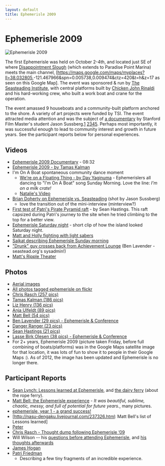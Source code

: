 ```yaml
---
layout: default
title: Ephemerisle 2009
---
```


Ephemerisle 2009
================

![Ephemerisle
2009](images/ephemerisle_2009_highest_altitude_aerial_shot.jpg "Ephemerisle 2009")

The first Ephemerisle was held on October 2-4th, and located just SE of
where [Disappointment
Slough](http://marinas.com/view/inlet/301_Disappointment_Slough_Inlet_CA_United_States)
(which extends to Paradise Point Marina) meets the main channel,
[<https://maps.google.com/maps/myplaces?ll=38.032805>,-121.467966&spn=0.005738,0.009474&ctz=420&t=h&z=17
as seen on this Google Map]. The event was sponsored & run by [The
Seasteading Institute](http://seasteading.org), with central platforms
built by [Chicken John Rinaldi](http://chickenjohn.com/) and his
hard-working crew, who built a work boat and crane for the operation.

The event amassed 9 houseboats and a community-built platform anchored
to the shore. A variety of art projects were funded by TSI. The event
attracted media attention and was the subject of [a
documentary](http://www.youtube.com/watch?v=9pmTM9hh_qM) by Stanford
Film Master's student Jason
Sussberg.[1](http://www.cbsnews.com/8301-504383_162-5377477-504383.html)
[2](http://www.irishtimes.com/newspaper/finance/2009/1009/1224256256776.html)[3](http://reason.com/archives/2009/10/21/building-e)[4](http://www.flickr.com/photos/11457042@N02/4069387251/in/photostream/)[5](http://www.webcitation.org/5zWklKAB5).
Perhaps most importantly, it was successful enough to lead to community
interest and growth in future years. See the participant reports below
for personal experiences.

Videos
------

-   [Ephemerisle 2009
    Documentary](http://www.youtube.com/watch?v=9pmTM9hh_qM) - 08:32
-   [Ephemerisle 2009 - by Tamas Kalman](http://vimeo.com/6913877)
-   I'm On A Boat spontaneous community dance moment
    -   [We're on a Floating Thing - by Dav
        Yaginuma](http://vimeo.com/6909742) - Ephemerislers all dancing
        to "I'm On A Boat" song Sunday Morning. Love the line: *I'm on a
        milk crate!*
    -   [Natalie's
        Video](http://www.facebook.com/video/video.php?v=155138438457)
-   [Brian Doherty on Ephemerisle vs.
    Seasteading](http://www.vimeo.com/6939893) (shot by Jason Sussberg)
    - love the transition out of the mini-interview (minterview?)
-   [First test of Patri's Pirate Pyramid
    raft](http://www.facebook.com/video/video.php?v=158161541136) - by
    Sean Hastings. This raft capsized during Patri's journey to the site
    when he tried climbing to the top for a better view.
-   [Ephemerisle Saturday
    night](http://www.youtube.com/watch?v=o9MawS16Xm8) - short clip of
    how the island looked Saturday night.
-   [Matt and Holly fighting with light
    sabers](http://www.youtube.com/watch?v=qDcBUuRhtzE&feature=autoshare_twitter)
-   [Saikat describing Ephemerisle Sunday
    morning](http://www.youtube.com/watch?v=VL8kI813i24)
-   ["Drunk" guy crosses back from Achievement
    Lounge](http://www.youtube.com/watch?v=_qkNaOvgh6s) (Ben Lavender -
    seastead.org's sysadmin!)
-   [Matt's Ripple Theater](http://www.youtube.com/watch?v=XW1DPmfSPnk)

Photos
------

-   [Aerial
    images](http://www.flickr.com/photos/11457042@N02/with/4046846371/)
-   [All photos tagged ephemerisle on
    flickr](http://www.flickr.com/photos/tags/ephemerisle/)
-   [Chris Rasch (257
    pics)](http://www.flickr.com/photos/11338642@N00/sets/72157622412354641/)
-   [Tamas Kalman (186
    pics)](http://www.flickr.com/photos/dh2k/sets/72157622393829359/)
-   [Liz Henry (136
    pics)](http://www.flickr.com/photos/lizhenry/sets/72157622386598023/)
-   [Anja Ulfeldt (89
    pics)](http://www.facebook.com/home.php#/album.php?aid=114727&id=735083515)
-   [Matt Bell (54
    pics)](http://www.flickr.com/photos/9055206@N06/sets/72157622400287699/)
-   [Ben Lavender (29 pics) - Ephemerisle &
    Conference](http://www.facebook.com/album.php?page=1&aid=114086&id=743328888)
-   [Danger Ranger (23
    pics)](http://www.flickr.com/photos/10111/sets/72157622399726499/)
-   [Sean Hastings (21
    pics)](http://www.facebook.com/album.php?aid=114364&id=633091136&ref=mf)
-   [Lasse Birk Olesen (38 pics) - Ephemerisle &
    Conference](http://www.facebook.com/album.php?aid=2034725&id=1051620046&l=af31ba1fb8)
-   For 2+ years, Ephemerisle 2009 (picture taken Friday, before full
    combining of boats/platforms) was in the Google Maps satellite image
    for that location, it was lots of fun to show it to people in their
    Google Maps :). As of 2012, the image has been updated and
    Ephemerisle is no longer there.

Participant Reports
-------------------

-   [Sean Lynch: Lessons learned at
    Ephemerisle](http://seanlynch.livejournal.com/18776.html), and [the
    dairy ferry](http://seanlynch.livejournal.com/19173.html) (about the
    rope ferry).
-   [Matt Bell: the Ephemerisle
    experience](http://nasu-dengaku.livejournal.com/236560.html) - *It
    was beautiful, sublime, chaotic, messy, and full of potential for
    future years.*, many pictures.
-   [ephemerisle, year 1 - a grand
    success!](http://spoonless.livejournal.com/160169.html)
-   [<http://nasu-dengaku.livejournal.com/237326.html>: Matt Bell's list
    of Lessons learned]
-   [Peter](http://peter-bayesian.livejournal.com/5315.html)
-   [Chris Rasch - Thought dump following Ephemerisle
    ‘09](http://crasch.livejournal.com/835614.html)
-   Will Wilson -- his [questions before attending
    Ephemerisle](http://www.firstthings.com/blogs/postmodernconservative/2009/09/10/questions-for-ephemerislers),
    and [his thoughts
    afterwards](http://www.firstthings.com/blogs/postmodernconservative/2009/10/07/scattered-preliminary-thoughts-on-ephemerisle)
-   [James Hogan](http://jhogan.livejournal.com/79704.html)
-   [Patri
    Friedman](http://atlasnetwork.org/networknews/2009/10/13/think-tank-diary-week-3-what-is-ephemerisle/)
    - Describing a few tiny fragments of an incredible experience.

